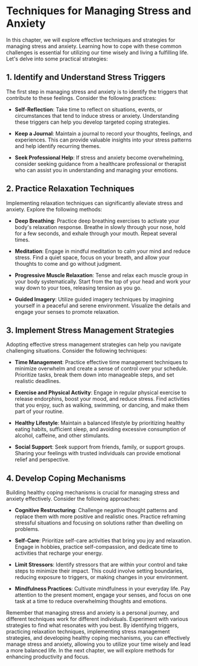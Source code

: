 Techniques for Managing Stress and Anxiety
===================================================

In this chapter, we will explore effective techniques and strategies for managing stress and anxiety. Learning how to cope with these common challenges is essential for utilizing our time wisely and living a fulfilling life. Let's delve into some practical strategies:

**1. Identify and Understand Stress Triggers**
----------------------------------------------

The first step in managing stress and anxiety is to identify the triggers that contribute to these feelings. Consider the following practices:

* **Self-Reflection**: Take time to reflect on situations, events, or circumstances that tend to induce stress or anxiety. Understanding these triggers can help you develop targeted coping strategies.

* **Keep a Journal**: Maintain a journal to record your thoughts, feelings, and experiences. This can provide valuable insights into your stress patterns and help identify recurring themes.

* **Seek Professional Help**: If stress and anxiety become overwhelming, consider seeking guidance from a healthcare professional or therapist who can assist you in understanding and managing your emotions.

**2. Practice Relaxation Techniques**
-------------------------------------

Implementing relaxation techniques can significantly alleviate stress and anxiety. Explore the following methods:

* **Deep Breathing**: Practice deep breathing exercises to activate your body's relaxation response. Breathe in slowly through your nose, hold for a few seconds, and exhale through your mouth. Repeat several times.

* **Meditation**: Engage in mindful meditation to calm your mind and reduce stress. Find a quiet space, focus on your breath, and allow your thoughts to come and go without judgment.

* **Progressive Muscle Relaxation**: Tense and relax each muscle group in your body systematically. Start from the top of your head and work your way down to your toes, releasing tension as you go.

* **Guided Imagery**: Utilize guided imagery techniques by imagining yourself in a peaceful and serene environment. Visualize the details and engage your senses to promote relaxation.

**3. Implement Stress Management Strategies**
---------------------------------------------

Adopting effective stress management strategies can help you navigate challenging situations. Consider the following techniques:

* **Time Management**: Practice effective time management techniques to minimize overwhelm and create a sense of control over your schedule. Prioritize tasks, break them down into manageable steps, and set realistic deadlines.

* **Exercise and Physical Activity**: Engage in regular physical exercise to release endorphins, boost your mood, and reduce stress. Find activities that you enjoy, such as walking, swimming, or dancing, and make them part of your routine.

* **Healthy Lifestyle**: Maintain a balanced lifestyle by prioritizing healthy eating habits, sufficient sleep, and avoiding excessive consumption of alcohol, caffeine, and other stimulants.

* **Social Support**: Seek support from friends, family, or support groups. Sharing your feelings with trusted individuals can provide emotional relief and perspective.

**4. Develop Coping Mechanisms**
--------------------------------

Building healthy coping mechanisms is crucial for managing stress and anxiety effectively. Consider the following approaches:

* **Cognitive Restructuring**: Challenge negative thought patterns and replace them with more positive and realistic ones. Practice reframing stressful situations and focusing on solutions rather than dwelling on problems.

* **Self-Care**: Prioritize self-care activities that bring you joy and relaxation. Engage in hobbies, practice self-compassion, and dedicate time to activities that recharge your energy.

* **Limit Stressors**: Identify stressors that are within your control and take steps to minimize their impact. This could involve setting boundaries, reducing exposure to triggers, or making changes in your environment.

* **Mindfulness Practices**: Cultivate mindfulness in your everyday life. Pay attention to the present moment, engage your senses, and focus on one task at a time to reduce overwhelming thoughts and emotions.

Remember that managing stress and anxiety is a personal journey, and different techniques work for different individuals. Experiment with various strategies to find what resonates with you best. By identifying triggers, practicing relaxation techniques, implementing stress management strategies, and developing healthy coping mechanisms, you can effectively manage stress and anxiety, allowing you to utilize your time wisely and lead a more balanced life. In the next chapter, we will explore methods for enhancing productivity and focus.
